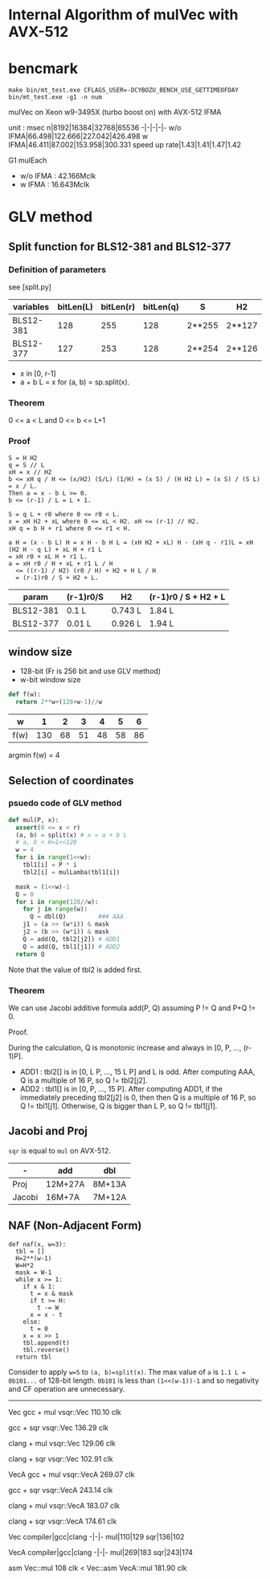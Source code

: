 # Internal Algorithm of mulVec with AVX-512

# bencmark

```
make bin/mt_test.exe CFLAGS_USER=-DCYBOZU_BENCH_USE_GETTIMEOFDAY
bin/mt_test.exe -g1 -n num
```

mulVec on Xeon w9-3495X (turbo boost on) with AVX-512 IFMA

unit : msec
n|8192|16384|32768|65536
-|-|-|-|-
w/o IFMA|66.498|122.666|227.042|426.498
w IFMA|46.411|87.002|153.958|300.331
speed up rate|1.43|1.41|1.47|1.42

G1 mulEach
- w/o IFMA : 42.166Mclk
- w IFMA : 16.643Mclk

# GLV method

## Split function for BLS12-381 and BLS12-377

### Definition of parameters

see [split.py]

variables|bitLen(L)|bitLen(r)|bitLen(q)|S|H2
-|-|-|-|-|-
BLS12-381|128|255|128|2**255 | 2**127
BLS12-377|127|253|128|2**254 | 2**126

- x in [0, r-1]
- a + b L = x for (a, b) = sp.split(x).

### Theorem
0 <= a < L and 0 <= b <= L+1

### Proof
```
S = H H2
q = S // L
xH = x // H2
b <= xH q / H <= (x/H2) (S/L) (1/H) = (x S) / (H H2 L) = (x S) / (S L) = x / L.
Then a = x - b L >= 0.
b <= (r-1) / L = L + 1.

S = q L + r0 where 0 <= r0 < L.
x = xH H2 + xL where 0 <= xL < H2. xH <= (r-1) // H2.
xH q = b H + r1 where 0 <= r1 < H.

a H = (x - b L) H = x H - b H L = (xH H2 + xL) H - (xH q - r1)L = xH (H2 H - q L) + xL H + r1 L
= xH r0 + xL H + r1 L.
a = xH r0 / H + xL + r1 L / H
  <= ((r-1) / H2) (r0 / H) + H2 + H L / H
  = (r-1)r0 / S + H2 + L.
```

param|(r-1)r0/S|H2| (r-1)r0 / S + H2 + L
-|-|-|-
BLS12-381|0.1 L|0.743 L|1.84 L
BLS12-377|0.01 L|0.926 L|1.94 L

## window size
- 128-bit (Fr is 256 bit and use GLV method)
- w-bit window size

```python
def f(w):
  return 2**w+(128+w-1)//w
```

w|1|2|3|4|5|6
-|-|-|-|-|-|-
f(w)|130|68|51|48|58|86

argmin f(w) = 4

## Selection of coordinates

### psuedo code of GLV method

```python
def mul(P, x):
  assert(0 <= x < r)
  (a, b) = split(x) # x = a + b L
  # a, b < H=1<<128
  w = 4
  for i in range(1<<w):
    tbl1[i] = P * i
    tbl2[i] = mulLamba(tbl1[i])

  mask = (1<<w)-1
  Q = 0
  for i in range(128//w):
    for j in range(w):
      Q = dbl(Q)         ### AAA
    j1 = (a >> (w*i)) & mask
    j2 = (b >> (w*i)) & mask
    Q = add(Q, tbl2[j2]) # ADD1
    Q = add(Q, tbl1[j1]) # ADD2
  return Q
```
Note that the value of tbl2 is added first.

### Theorem
We can use Jacobi additive formula add(P, Q) assuming P != Q and P+Q != 0.

Proof.

During the calculation, Q is monotonic increase and always in [0, P, ..., (r-1)P].

- ADD1 : tbl2[] is in [0, L P, ..., 15 L P] and L is odd.
After computing AAA, Q is a multiple of 16 P, so Q != tbl2[j2].
- ADD2 : tbl1[] is in [0, P, ..., 15 P].
After computing ADD1, if the immediately preceding tbl2[j2] is 0, then then Q is a multiple of 16 P, so Q != tbl1[j1].
Otherwise, Q is bigger than L P, so Q != tbl1[j1].

## Jacobi and Proj
`sqr` is equal to `mul` on AVX-512.

-|add|dbl
-|-|-
Proj|12M+27A|8M+13A
Jacobi|16M+7A|7M+12A

## NAF (Non-Adjacent Form)

```
def naf(x, w=3):
  tbl = []
  H=2**(w-1)
  W=H*2
  mask = W-1
  while x >= 1:
    if x & 1:
      t = x & mask
      if t >= H:
        t -= W
      x = x - t
    else:
      t = 0
    x = x >> 1
    tbl.append(t)
    tbl.reverse()
  return tbl
```

Consider to apply `w=5` to `(a, b)=split(x)`.
The max value of `a` is `1.1 L = 0b101...` of 128-bit length.
`0b101` is less than `(1<<(w-1))-1` and so negativity and CF operation are unnecessary.

-----------------------------------------------------------------------------
Vec
gcc + mul
vsqr::Vec 110.10 clk

gcc + sqr
vsqr::Vec 136.29 clk

clang + mul
vsqr::Vec 129.06 clk

clang + sqr
vsqr::Vec 102.91 clk

VecA
gcc + mul
vsqr::VecA 269.07 clk

gcc + sqr
vsqr::VecA 243.14 clk

clang + mul
vsqr::VecA 183.07 clk

clang + sqr
vsqr::VecA 174.61 clk

Vec
compiler|gcc|clang
-|-|-
mul|110|129
sqr|136|102

VecA
compiler|gcc|clang
-|-|-
mul|269|183
sqr|243|174

asm
Vec::mul 108 clk < Vec::asm
VecA::mul 181.90 clk